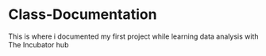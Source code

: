 # Class-Documentation
This is where i documented my first project while learning data analysis with The Incubator hub
